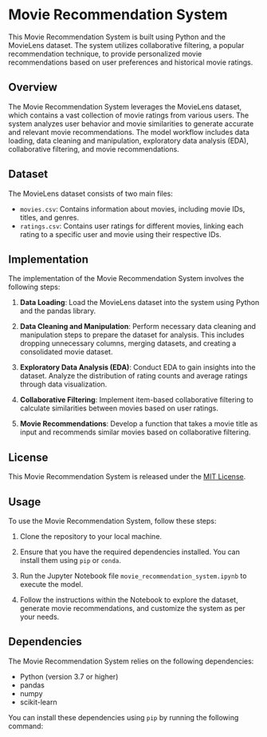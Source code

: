 # Movie Recommendation System

This Movie Recommendation System is built using Python and the MovieLens dataset. The system utilizes collaborative filtering, a popular recommendation technique, to provide personalized movie recommendations based on user preferences and historical movie ratings.

## Overview

The Movie Recommendation System leverages the MovieLens dataset, which contains a vast collection of movie ratings from various users. The system analyzes user behavior and movie similarities to generate accurate and relevant movie recommendations. The model workflow includes data loading, data cleaning and manipulation, exploratory data analysis (EDA), collaborative filtering, and movie recommendations.

## Dataset

The MovieLens dataset consists of two main files:

- `movies.csv`: Contains information about movies, including movie IDs, titles, and genres.
- `ratings.csv`: Contains user ratings for different movies, linking each rating to a specific user and movie using their respective IDs.

## Implementation

The implementation of the Movie Recommendation System involves the following steps:

1. **Data Loading**: Load the MovieLens dataset into the system using Python and the pandas library.

2. **Data Cleaning and Manipulation**: Perform necessary data cleaning and manipulation steps to prepare the dataset for analysis. This includes dropping unnecessary columns, merging datasets, and creating a consolidated movie dataset.

3. **Exploratory Data Analysis (EDA)**: Conduct EDA to gain insights into the dataset. Analyze the distribution of rating counts and average ratings through data visualization.

4. **Collaborative Filtering**: Implement item-based collaborative filtering to calculate similarities between movies based on user ratings.

5. **Movie Recommendations**: Develop a function that takes a movie title as input and recommends similar movies based on collaborative filtering.


## License

This Movie Recommendation System is released under the [MIT License](LICENSE).


## Usage

To use the Movie Recommendation System, follow these steps:

1. Clone the repository to your local machine.

2. Ensure that you have the required dependencies installed. You can install them using `pip` or `conda`.

3. Run the Jupyter Notebook file `movie_recommendation_system.ipynb` to execute the model.

4. Follow the instructions within the Notebook to explore the dataset, generate movie recommendations, and customize the system as per your needs.

## Dependencies

The Movie Recommendation System relies on the following dependencies:

- Python (version 3.7 or higher)
- pandas
- numpy
- scikit-learn

You can install these dependencies using `pip` by running the following command:

